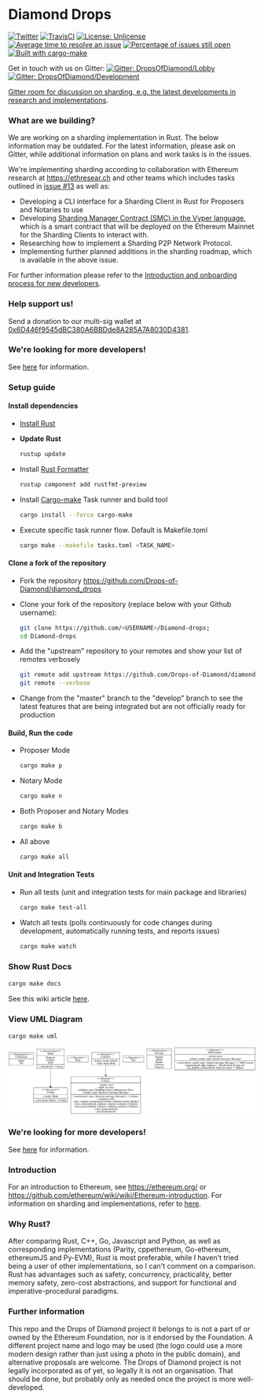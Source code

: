 # Diamond Drops
[![Twitter](https://img.shields.io/twitter/follow/DropsofDiamond.svg?style=social)](https://twitter.com/DropsOfDiamond)
[![TravisCI](https://img.shields.io/travis/Drops-of-Diamond/diamond_drops/master.svg)](https://travis-ci.org/Drops-of-Diamond/diamond_drops)
[![License: Unlicense](https://img.shields.io/badge/License-Unlicense-lightgrey.svg)](https://github.com/Drops-of-Diamond/diamond_drops/blob/master/LICENSE)
[![Average time to resolve an issue](http://isitmaintained.com/badge/resolution/Drops-of-Diamond/diamond_drops.svg)](http://isitmaintained.com/project/Drops-of-Diamond/diamond_drops "Average time to resolve an issue")
[![Percentage of issues still open](http://isitmaintained.com/badge/open/Drops-of-Diamond/diamond_drops.svg)](http://isitmaintained.com/project/Drops-of-Diamond/diamond_drops "Percentage of issues still open")
[![Built with cargo-make](https://sagiegurari.github.io/cargo-make/assets/badges/cargo-make.svg)](https://sagiegurari.github.io/cargo-make)
<!--Commenting out because it is unknown, codecov has not been set up. Refer to issue #11 and https://github.com/codecov/example-rust. [![codecov](https://codecov.io/gh/Drops-of-Diamond/diamond_drops/branch/master/graph/badge.svg)](https://codecov.io/gh/Drops-of-Diamond/diamond_drops)-->

Get in touch with us on Gitter: 
[![Gitter: DropsOfDiamond/Lobby](https://img.shields.io/badge/gitter-Drops%20of%20Diamond/Lobby-4AB495.svg)](https://gitter.im/Drops-of-Diamond/Lobby)
[![Gitter: DropsOfDiamond/Development](https://img.shields.io/badge/gitter-Drops%20of%20Diamond/Development-4AB495.svg)](https://gitter.im/Drops-of-Diamond/Development)

[Gitter room for discussion on sharding, e.g. the latest developments in research and implementations](https://gitter.im/ethereum/sharding).

### What are we building?

We are working on a sharding implementation in Rust. The below information may be outdated. For the latest information, please ask on Gitter, while additional information on plans and work tasks is in the issues.

We're implementing sharding according to collaboration with Ethereum research at https://ethresear.ch and other teams which includes tasks outlined in [issue #13](https://github.com/Drops-of-Diamond/diamond_drops/issues/13) as well as:

* Developing a CLI interface for a Sharding Client in Rust for Proposers and Notaries to use
* Developing [Sharding Manager Contract (SMC) in the Vyper language](https://github.com/Drops-of-Diamond/sharding/blob/develop/smc/Sharding_Manager_Contract.v.py), which is a smart contract that will be deployed on the Ethereum Mainnet for the Sharding Clients to interact with. 
* Researching how to implement a Sharding P2P Network Protocol.
* Implementing further planned additions in the sharding roadmap, which is available in the above issue.
  
For further information please refer to the [Introduction and onboarding process for new developers](https://github.com/Drops-of-Diamond/diamond_drops/wiki/Introduction-and-onboarding-process-for-new-developers).

### Help support us!

Send a donation to our multi-sig wallet at [0x6D446f9545dBC380A6BBDde8A285A7A8030D4381](https://etherscan.io/address/0x6d446f9545dbc380a6bbdde8a285a7a8030d4381).

### We're looking for more developers!

See [here](https://github.com/Drops-of-Diamond/diamond_drops/wiki/Introduction-and-onboarding-process-for-new-developers) for information.

### Setup guide

#### Install dependencies

  * [Install Rust](https://github.com/rust-lang/book/blob/master/2018-edition/src/ch01-01-installation.md)

  * **Update Rust**
    ```bash
    rustup update
    ```

  * Install [Rust Formatter](https://github.com/rust-lang-nursery/rustfmt)
    ```bash
    rustup component add rustfmt-preview
    ```

  * Install [Cargo-make](https://github.com/sagiegurari/cargo-make) Task runner and build tool
    ```bash
    cargo install --force cargo-make
    ```

  * Execute specific task runner flow. Default is Makefile.toml
    ```bash
    cargo make --makefile tasks.toml <TASK_NAME>
    ```

#### Clone a fork of the repository

  * Fork the repository https://github.com/Drops-of-Diamond/diamond_drops

  * Clone your fork of the repository (replace <USERNAME> below with your Github username):
    ```bash
    git clone https://github.com/<USERNAME>/Diamond-drops;
    cd Diamond-drops
    ```

  * Add the "upstream" repository to your remotes and show your list of remotes verbosely
    ```bash
    git remote add upstream https://github.com/Drops-of-Diamond/diamond_drops;
    git remote --verbose
    ```

  * Change from the "master" branch to the "develop" branch to see the latest features that are being integrated but are not officially ready for production

#### Build, Run the code

  * Proposer Mode
    ```bash
    cargo make p
    ```

  * Notary Mode
    ```bash
    cargo make n
    ```

  * Both Proposer and Notary Modes
    ```bash
    cargo make b
    ```
  
  * All above
    ```bash
    cargo make all
    ```

#### Unit and Integration Tests

  * Run all tests (unit and integration tests for main package and libraries) 
    ```bash
    cargo make test-all
    ```

  * Watch all tests (polls continuously for code changes during development, automatically running tests, and reports issues)
    ```bash
    cargo make watch
    ```

### Show Rust Docs

```bash
cargo make docs
```

See this wiki article [here](https://github.com/Drops-of-Diamond/diamond_drops/wiki/Contributing-guidelines).

### View UML Diagram

```bash
cargo make uml
```

![](
https://raw.githubusercontent.com/ltfschoen/Diamond-drops/develop/diagrams/ml.svg?sanitize=true)

### We're looking for more developers!

See [here](https://github.com/Drops-of-Diamond/diamond_drops/wiki/Introduction-and-onboarding-process-for-new-developers) for information.

### Introduction

For an introduction to Ethereum, see https://ethereum.org/ or https://github.com/ethereum/wiki/wiki/Ethereum-introduction. For information on sharding and implementations, refer to [here](https://github.com/ethereum/wiki/wiki/Sharding-introduction-and-implementations).

### Why Rust?

After comparing Rust, C++, Go, Javascript and Python, as well as corresponding implementations (Parity, cppethereum, Go-ethereum, ethereumJS and Py-EVM), Rust is most preferable, while I haven't tried being a user of other implementations, so I can't comment on a comparison. Rust has advantages such as safety, concurrency, practicality, better memory safety, zero-cost abstractions, and support for functional and imperative-procedural paradigms.

### Further information

This repo and the Drops of Diamond project it belongs to is not a part of or owned by the Ethereum Foundation, nor is it endorsed by the Foundation. A different project name and logo may be used (the logo could use a more modern design rather than just using a photo in the public domain), and alternative proposals are welcome. The Drops of Diamond project is not legally incorporated as of yet, so legally it is not an organisation. That should be done, but probably only as needed once the project is more well-developed.
